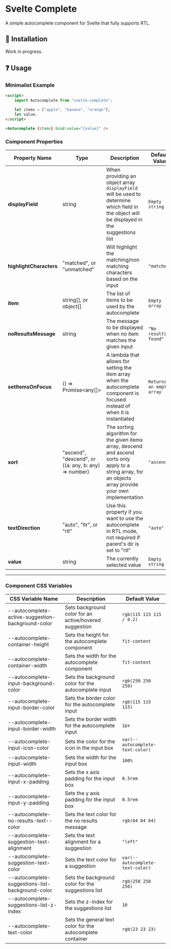 # Svelte Complete

A simple autocomplete component for Svelte that fully supports RTL.

## 🔧 Installation

Work in progress.

## ❓ Usage

### Minimalist Example

```html
<script>
    import Autocomplete from "svelte-complete";

    let items = ["apple", "banana", "orange"];
    let value;
</script>

<Autocomplete {items} bind:value="{value}" />
```

### Component Properties

| **Property Name**       | Type                                                 | Description                                                                                                                                                  | Default Value            |
|-------------------------|------------------------------------------------------|--------------------------------------------------------------------------------------------------------------------------------------------------------------|--------------------------|
| **displayField**        | string                                               | When providing an object array `displayField` will be used to determine which field in the object will be displayed in the suggestions list                  | `Empty string`           |
| **highlightCharacters** | "matched", or "unmatched"                            | Will highlight the matching/non matching characters based on the input                                                                                       | `"matched"`              |
| **item**                | string[], or object[]                                | The list of items to be used by the autocomplete                                                                                                             | `Empty array`            |
| **noResultsMessage**    | string                                               | The message to be displayed when no item matches the given input                                                                                             | `"No results found"`     |
| **setItemsOnFocus**     | () => Promise<any[]>                                 | A lambda that allows for setting the item array when the autocomplete component is focused instead of when it is instantiated                                | `Returns an empty array` |
| **sort**                | "ascend", "descend", or ((a: any, b: any) => number) | The sorting algorithm for the given items array, descend and ascend sorts only apply to a string array, for an objects array provide your own implementation | `"ascend"`               |
| **textDirection**       | "auto", "ltr", or "rtl"                              | Use this property if you want to use the autocomplete in RTL mode, not required if parent's dir is set to "rtl"                                              | `"auto"`                 |
| **value**               | string                                               | The currently selected value                                                                                                                                 | `Empty string`           |



---

### Component CSS Variables

| CSS Variable Name                                 | Description                                                | Default Value                    |
|---------------------------------------------------|------------------------------------------------------------|----------------------------------|
| --autocomplete-active-suggestion-background-color | Sets background color for an active/hovered suggestion     | `rgb(115 115 115 / 0.2)`         |
| --autocomplete-container-height                   | Sets the height for the autocomplete component             | `fit-content`                    |
| --autocomplete-container-width                    | Sets the width for the autocomplete component              | `fit-content`                    |
| --autocomplete-input-background-color             | Sets the background color for the autocomplete input       | `rgb(250 250 250)`               |
| --autocomplete-input-border-color                 | Sets the border color for the autocomplete input           | `rgb(115 115 115)`               |
| --autocomplete-input-border-width                 | Sets the border width for the autocomplete input           | `1px`                            |
| --autocomplete-input-icon-color                   | Sets the color for the icon in the input box               | `var(--autocomplete-text-color)` |
| --autocomplete-input-width                        | Sets the width for the input box                           | `100%`                           |
| --autocomplete-input-x-padding                    | Sets the x axis padding for the input box                  | `0.5rem`                         |
| --autocomplete-input-y-padding                    | Sets the y axis padding for the input box                  | `0.5rem`                         |
| --autocomplete-no-results-text--color             | Sets the text color for the no results message             | `rgb(64 64 64)`                  |
| --autocomplete-suggestion-text-alignment          | Sets the text alignment for a suggestion                   | `"left"`                         |
| --autocomplete-suggestion-text-color              | Sets the text color for a suggestion                       | `var(--autocomplete-text-color)` |
| --autocomplete-suggestions-list-background-color  | Sets the background color for the suggestions list         | `rgb(250 250 250)`               |
| --autocomplete-suggestions-list-z-index           | Sets the z-index for the suggestions list                  | `10`                             |
| --autocomplete-text-color                         | Sets the general text color for the autocomplete container | `rgb(23 23 23)`                  |
